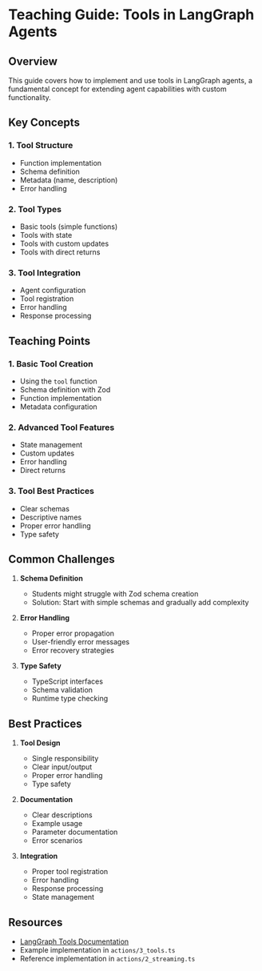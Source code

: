 # Teaching Guide: Tools in LangGraph Agents

## Overview
This guide covers how to implement and use tools in LangGraph agents, a fundamental concept for extending agent capabilities with custom functionality.

## Key Concepts

### 1. Tool Structure
- Function implementation
- Schema definition
- Metadata (name, description)
- Error handling

### 2. Tool Types
- Basic tools (simple functions)
- Tools with state
- Tools with custom updates
- Tools with direct returns

### 3. Tool Integration
- Agent configuration
- Tool registration
- Error handling
- Response processing

## Teaching Points

### 1. Basic Tool Creation
- Using the `tool` function
- Schema definition with Zod
- Function implementation
- Metadata configuration

### 2. Advanced Tool Features
- State management
- Custom updates
- Error handling
- Direct returns

### 3. Tool Best Practices
- Clear schemas
- Descriptive names
- Proper error handling
- Type safety

## Common Challenges

1. **Schema Definition**
   - Students might struggle with Zod schema creation
   - Solution: Start with simple schemas and gradually add complexity

2. **Error Handling**
   - Proper error propagation
   - User-friendly error messages
   - Error recovery strategies

3. **Type Safety**
   - TypeScript interfaces
   - Schema validation
   - Runtime type checking

## Best Practices

1. **Tool Design**
   - Single responsibility
   - Clear input/output
   - Proper error handling
   - Type safety

2. **Documentation**
   - Clear descriptions
   - Example usage
   - Parameter documentation
   - Error scenarios

3. **Integration**
   - Proper tool registration
   - Error handling
   - Response processing
   - State management

## Resources
- [LangGraph Tools Documentation](https://langchain-ai.github.io/langgraphjs/agents/tools/)
- Example implementation in `actions/3_tools.ts`
- Reference implementation in `actions/2_streaming.ts` 